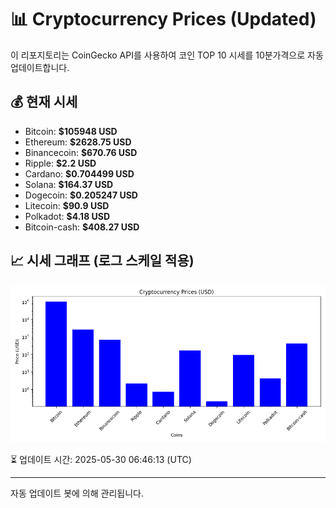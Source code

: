
# 📊 Cryptocurrency Prices (Updated)

이 리포지토리는 CoinGecko API를 사용하여 코인 TOP 10 시세를 10분가격으로 자동 업데이트합니다.

## 💰 현재 시세
- Bitcoin: **$105948 USD**
- Ethereum: **$2628.75 USD**
- Binancecoin: **$670.76 USD**
- Ripple: **$2.2 USD**
- Cardano: **$0.704499 USD**
- Solana: **$164.37 USD**
- Dogecoin: **$0.205247 USD**
- Litecoin: **$90.9 USD**
- Polkadot: **$4.18 USD**
- Bitcoin-cash: **$408.27 USD**

## 📈 시세 그래프 (로그 스케일 적용)
![Crypto Prices](crypto_prices.png)

⏳ 업데이트 시간: 2025-05-30 06:46:13 (UTC)

---
자동 업데이트 봇에 의해 관리됩니다.

